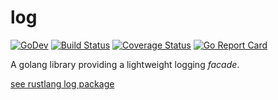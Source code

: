 # log

[![GoDev][godev-image]][godev-url]
[![Build Status][build-image]][build-url]
[![Coverage Status][coverage-image]][coverage-url]
[![Go Report Card][goreport-image]][goreport-url]

A golang library providing a lightweight logging *facade*.

[see rustlang log package](https://github.com/rust-lang/log)

[godev-image]: https://img.shields.io/badge/go.dev-reference-5272B4?logo=go&logoColor=white
[godev-url]: https://pkg.go.dev/github.com/go-x-pkg/log

[build-image]: https://travis-ci.com/go-x-pkg/log.svg?branch=master
[build-url]: https://travis-ci.com/go-x-pkg/log

[coverage-image]: https://coveralls.io/repos/github/go-x-pkg/log/badge.svg?branch=master
[coverage-url]: https://coveralls.io/github/go-x-pkg/log?branch=master

[goreport-image]: https://goreportcard.com/badge/github.com/go-x-pkg/log
[goreport-url]: https://goreportcard.com/report/github.com/go-x-pkg/log
